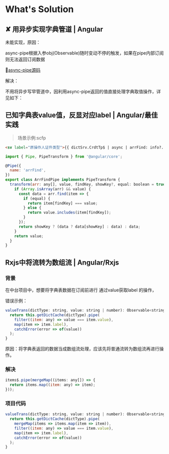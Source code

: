 # What's Solution

## ✘ 用异步实现字典管道 | Angular

未能实现，原因：

async-pipe根据入参obj(Observable)随时变动不停的触发，如果在pipe内部订阅则无法返回订阅数据

💬[async-pipe源码](https://github.com/angular/angular/blob/master/packages/common/src/pipes/async_pipe.ts)

解决：

不用将异步写早管道中，因利用async-pipe返回的值直接处理字典取值操作，详见如下：

## 已知字典表value值，反显对应label | Angular/最佳实践

> 场景示例:scfp

```html
<sv label="原操作人证件类型">{{ dictSrv.CrdtTp$ | async | arrFind: info?.oldHandleSnType:'value':'label' }}</sv>
```

```js
import { Pipe, PipeTransform } from '@angular/core';

@Pipe({
  name: 'arrFind',
})
export class ArrFindPipe implements PipeTransform {
  transform(arr: any[], value, findKey, showKey?, equal: boolean = true): any {
    if (Array.isArray(arr) && value) {
      const data = arr.find(item => {
        if (equal) {
          return item[findKey] === value;
        } else {
          return value.includes(item[findKey]);
        }
      });
      return showKey ? (data ? data[showKey] : data) : data;
    }
    return value;
  }
}
```

## Rxjs中将流转为数组流 | Angular/Rxjs

### 背景

在中台项目中，想要将字典表数据在订阅前进行 通过value获取label 的操作，

错误示例：

```js
valueTrans(dictType: string, value: string | number): Observable<string> {
  return this.getDictCache(dictType).pipe(
    filter((item: any) => value === item.value),
    map(item => item.label),
    catchError(error => of(value))
  );
}
```

原因：将字典表返回的数据当成数组流处理，应该先将普通流转为数组流再进行操作。

### 解决

```js
items$.pipe(mergeMap((items: any[]) => {
  return items.map((item: any) => item);
}));
```

### 项目代码

```js
valueTrans(dictType: string, value: string | number): Observable<string> {
  return this.getDictCache(dictType).pipe(
    mergeMap(items => items.map(item => item)),
    filter((item: any) => value === item.value),
    map(item => item.label),
    catchError(error => of(value))
  );
}
```

